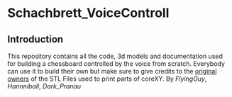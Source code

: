 # Schachbrett_VoiceControll
## Introduction

This repository contains all the code, 3d models and documentation used for building a chessboard controlled by the voice from scratch.
Everybody can use it to build their own but make sure to give credits to the [original owners](https://www.thingiverse.com/thing:2266282) of the STL Files used to print parts of coreXY.
By _FlyingGuy_, _Hannniball_, _Dark_Pranau_
